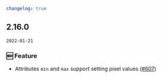 ```yaml
changelog: true
```

## 2.16.0

`2022-01-21`

### 🆕 Feature

- Attributes `min` and `max` support setting pixel values ([#607](https://github.com/arco-design/arco-design-vue/pull/607))

